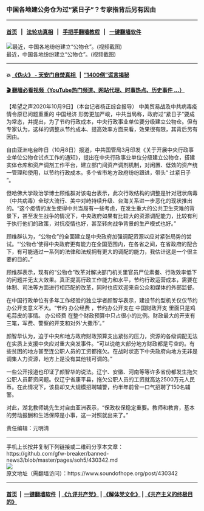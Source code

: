 ### 中国各地建公务仓为过“紧日子”？专家指背后另有因由
------------------------

#### [首页](https://github.com/gfw-breaker/banned-news3/blob/master/README.md) &nbsp;&nbsp;|&nbsp;&nbsp; [法轮功真相](https://github.com/begood0513/basic/blob/master/README.md)  &nbsp;&nbsp;|&nbsp;&nbsp; [手把手翻墙教程](https://github.com/gfw-breaker/guides/wiki)  &nbsp;&nbsp;|&nbsp;&nbsp; [一键翻墙软件](https://github.com/gfw-breaker/nogfw/blob/master/README.md)  



<div><img alt="最近，中国各地纷纷建立“公物仓”。(视频截图)" src="https://img.soundofhope.org/2020-10/unnamed-800x450-1602238461705.jpg"/>
<br/><figcaption class="caption">
 最近，中国各地纷纷建立“公物仓”。(视频截图)
</figcaption></div><hr/>

#### 💥 [《伪火》 - 天安门自焚真相 ](http://158.247.195.190:10000/videos/blog/weihuo.html)&nbsp; |&nbsp; [“1400例”谎言揭秘  ](http://158.247.195.190:10000/videos/blog/jiexi1400.html)

#### [ 🎬  翻墙必看视频（YouTube热门频道、网站代理、时事热点、历史事件 ...）](https://github.com/gfw-breaker/links/blob/master/banned.md)

<div><div class="Content__Wrapper sc-1bvya0-0 grZQxZ">
 <p class="meta-top">
  <span class="meta">
   【希望之声2020年10月9日】（本台记者杨正综合报导）
  </span>
  中美贸易战及中共病毒疫情令原已问题重重的
  <ok href="/term/2423">
   中国经济
  </ok>
  形势更加严峻，中共当局称，政府过“紧日子”要成为常态，并提出，为了节约行政成本，中央行政事业单位要分级建立公物仓。但有专家认为，这样的调整从节约成本、提高效率方面来看，效果很有限，其背后另有因由。
 </p>
 <p>
  自由亚洲电台昨日（10月8日）报道，中共国管局3月印发《关于开展中央行政事业单位公物仓试点工作的通知》，提出在中央行政事业单位分级建立公物仓，搭建实体仓库和资产调剂工作平台，建立部门间资产调剂机制，对闲置、低效的资产统一管理和使用，以节约行政成本。多个省市地方政府纷纷跟进，带头“
  <ok href="/term/127244">
   过紧日子
  </ok>
  ”。
 </p>
 <div class="AD_Embed__Wrap-sc-1xslmin-0 igMuqX module desktop">
  <div>
  </div>
 </div>
 <p>
  但哈佛大学政治学博士顾维群对该电台表示，此次行政结构的调整是针对冠状病毒（中共病毒）全球大流行、美中对峙持续升级、台海关系进一步恶化的现状推出的。“这个疫情的发生使得中共当局有一些考虑，在发生重大的公共卫生灾难的背景下，甚至发生战争的情况下，中央政府如果有比较大的资源调配能力，比较有利于执行他们的政策，对抗疫情也好，甚至转向战争背景的生产模式也好。”
 </p>
 <p>
  顾维群认为，“公物仓”的全面建立是中央政府加强调配资源以应对紧张局势的尝试。“‘公物仓’使得中央政府更有能力在全国范围内，在各省之间，在省政府的配合下，有可能通过一系列的法律和法规拥有更大的调配的能力，我估计这是一个很主要的目的。”
 </p>
 <p>
  顾维群表示，现有的“公物仓”改革对解决部门机关里官员尸位素餐、行政效率低下的问题并无太大效果。真正提高行政工作能力和水平，节约行政运营成本，需要在体制、司法等方面进行相匹配的改革，同时也应欢迎来自公众和媒体的外部监督。
 </p>
 <p>
  在中国行政单位有多年工作经验的独立学者颜智华表示，建设节约型机关仅仅节约办公开支意义不大。“节约
  <ok href="/term/393610">
   办公经费
  </ok>
  ，节约办公开支在
  <ok href="/term/393613">
   中国财政开支
  </ok>
  里面只是鸡毛蒜皮的事情。
  <ok href="/term/393610">
   办公经费
  </ok>
  在整个财政预算中只占很小的比例。财政最大的开支有三笔，军费、警察的开支和对外‘大撒币’。”
 </p>
 <p>
  颜智华认为，迫于中央和地方政府财政预算支出紧张的压力，资源的各级调配无法在实质上支援中央应对重大突发事件。“可以说绝大部分地方财政都是亏空的。有些贫困的地方甚至连公职人员的工资都拖欠。在战时状态下中央政府向地方无非是调集人力资源，地方上是没有其他钱可调的。”
 </p>
 <p>
  一些公开报道也印证了颜智华的说法。辽宁、安徽、河南等等许多省份都发生拖欠公职人员薪资问题。仅辽宁省康平县，拖欠公职人员的工资就高达2500万元人民币。在此情况下，该县却又大规模招聘辅警，约半年前曾一口气招聘了150名辅警。
 </p>
 <p>
  对此，湖北教师姚先生对自由亚洲表示，“保政权保稳定重要。教师和教育，基本的劳动报酬和生活保障是小事，这一对照就出来了。”
 </p>
 <p class="meta-btm">
  责任编辑：元明清
 </p>
</div>
</div>
<hr/>
手机上长按并复制下列链接或二维码分享本文章：<br/>
https://github.com/gfw-breaker/banned-news3/blob/master/pages/soh5/430342.md <br/>
<a href='https://github.com/gfw-breaker/banned-news3/blob/master/pages/soh5/430342.md'><img src='https://github.com/gfw-breaker/banned-news3/blob/master/pages/soh5/430342.md.png'/></a> <br/>
原文地址（需翻墙访问）：https://www.soundofhope.org/post/430342


------------------------
#### [首页](https://github.com/gfw-breaker/banned-news3/blob/master/README.md) &nbsp;|&nbsp; [一键翻墙软件](https://github.com/gfw-breaker/nogfw/blob/master/README.md) &nbsp;| [《九评共产党》](https://github.com/gfw-breaker/9ping.md/blob/master/README.md#九评之一评共产党是什么) | [《解体党文化》](https://github.com/gfw-breaker/jtdwh.md/blob/master/README.md) | [《共产主义的终极目的》](https://github.com/gfw-breaker/gczydzjmd.md/blob/master/README.md)


<img src='http://gfw-breaker.win/banned-news3/pages/soh5/430342.md' width='0px' height='0px'/>